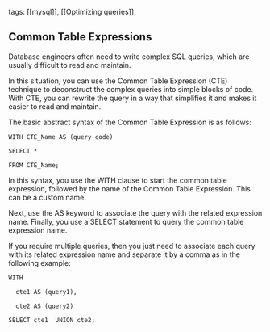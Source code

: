 tags: [[mysql]], [[Optimizing queries]]
## **Common Table Expressions**

Database engineers often need to write complex SQL queries, which are usually difficult to read and maintain.

In this situation, you can use the Common Table Expression (CTE) technique to deconstruct the complex queries into simple blocks of code. With CTE, you can rewrite the query in a way that simplifies it and makes it easier to read and maintain.

The basic abstract syntax of the Common Table Expression is as follows:
```
WITH CTE_Name AS (query code)  

SELECT * 

FROM CTE_Name;
```
In this syntax, you use the WITH clause to start the common table expression, followed by the name of the Common Table Expression. This can be a custom name.

Next, use the AS keyword to associate the query with the related expression name. Finally, you use a SELECT statement to query the common table expression name.

If you require multiple queries, then you just need to associate each query with its related expression name and separate it by a comma as in the following example:
```
WITH 

  cte1 AS (query1), 

  cte2 AS (query2) 

SELECT cte1  UNION cte2;
```